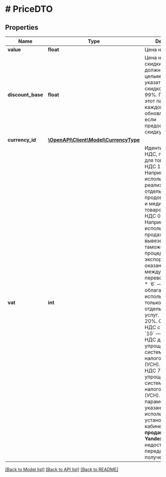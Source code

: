 # # PriceDTO

## Properties

Name | Type | Description | Notes
------------ | ------------- | ------------- | -------------
**value** | **float** | Цена на товар. | [optional]
**discount_base** | **float** | Цена на товар без скидки.  Число должно быть целым. Вы можете указать цену со скидкой от 5 до 99%.  Передавайте этот параметр при каждом обновлении цены, если предоставляете скидку на товар. | [optional]
**currency_id** | [**\OpenAPI\Client\Model\CurrencyType**](CurrencyType.md) |  | [optional]
**vat** | **int** | Идентификатор НДС, применяемый для товара:  * &#x60;2&#x60; — НДС 10%. Например, используется при реализации отдельных продовольственных и медицинских товаров. * &#x60;5&#x60; — НДС 0%. Например, используется при продаже товаров, вывезенных в таможенной процедуре экспорта, или при оказании услуг по международной перевозке товаров. * &#x60;6&#x60; — НДС не облагается, используется только для отдельных видов услуг. * &#x60;7&#x60; — НДС 20%. Основной НДС с 2019 года. * &#x60;10&#x60; — НДС 5%. НДС для упрощенной системы налогообложения (УСН). * &#x60;11&#x60; — НДС 7%. НДС для упрощенной системы налогообложения (УСН).  Если параметр не указан, используется НДС, установленный в кабинете.  **Для продавцов Market Yandex Go** недоступна передача и получение НДС. | [optional]

[[Back to Model list]](../../README.md#models) [[Back to API list]](../../README.md#endpoints) [[Back to README]](../../README.md)
